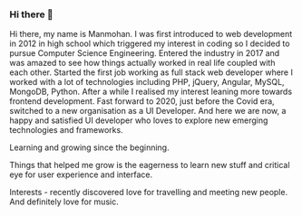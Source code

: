 ### Hi there 👋

Hi there, my name is Manmohan. I was first introduced to web development in 2012 in high school which triggered my interest in coding so I decided to pursue Computer Science Engineering. Entered the industry in 2017 and was amazed to see how things actually worked in real life coupled with each other. Started the first job working as full stack web developer where I worked with a lot of technologies including PHP, jQuery, Angular, MySQL, MongoDB, Python. After a while I realised my interest leaning more towards frontend development. Fast forward to 2020, just before the Covid era, switched to a new organisation as a UI Developer. And here we are now, a happy and satisfied UI developer who loves to explore new emerging technologies and frameworks.

Learning and growing since the beginning. 

Things that helped me grow is the eagerness to learn new stuff and critical eye for user experience and interface.

Interests - recently discovered love for travelling and meeting new people. And definitely love for music.


<!--
**Manmohan7/manmohan7** is a ✨ _special_ ✨ repository because its `README.md` (this file) appears on your GitHub profile.

Here are some ideas to get you started:

- 🔭 I’m currently working on ...
- 🌱 I’m currently learning ...
- 👯 I’m looking to collaborate on ...
- 🤔 I’m looking for help with ...
- 💬 Ask me about ...
- 📫 How to reach me: ...
- 😄 Pronouns: ...
- ⚡ Fun fact: ...
-->
